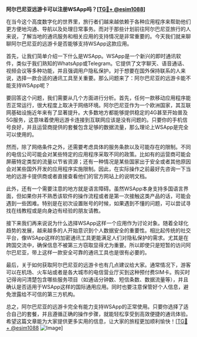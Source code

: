 **阿尔巴尼亚远游卡可以注册WSApp吗？[[TG💪+ @esim1088](https://t.me/s/esim1088)]**

在当今这个高度数字化的世界里，旅行者们越来越依赖于各种应用程序来帮助他们更方便地沟通、导航以及处理日常事务。而对于那些计划前往阿尔巴尼亚旅行的人来说，了解当地的通讯服务和相关应用的支持情况是非常重要的。今天我们就来聊聊阿尔巴尼亚的远游卡是否能够支持WSApp这款应用。

首先，让我们简单介绍一下什么是WSApp。WSApp是一个新兴的即时通讯软件，类似于我们熟知的WhatsApp或Telegram。它提供了文字聊天、语音通话、视频会议等多种功能，并且强调用户隐私保护。对于想要在国外保持联系的人来说，选择一款合适的通讯工具至关重要。那么问题来了：阿尔巴尼亚的远游卡能不能支持WSApp呢？

要回答这个问题，我们需要从几个方面进行分析。首先，任何一款移动应用程序能否正常运行，很大程度上取决于网络环境。阿尔巴尼亚作为一个欧洲国家，其互联网基础设施近年来有了显著提升。大多数地方都能够提供稳定的4G甚至开始普及5G服务，这意味着使用远游卡连接到互联网应该是没有问题的。只要你的手机信号良好，并且运营商提供的套餐包含足够的数据流量，那么理论上WSApp是完全可以使用的。

然而，除了网络条件之外，还需要考虑具体的服务条款以及可能存在的限制。不同的电信公司可能会对某些特定的应用程序采取不同的政策。比如有的运营商可能会屏蔽特定类型的流量以节省资源；还有一种情况是某些国家出于安全或者其他原因会对某些国外开发的应用程序实施限制。因此，在实际操作之前最好先咨询一下当地的远游卡提供商或者直接查看他们的官方网站上的说明文档。

此外，还有一个需要注意的地方就是语言障碍。虽然WSApp本身支持多国语言界面，但如果你并不熟悉该软件的操作流程或者是第一次接触这类产品的话，可能会遇到一些困难。特别是在初次设置账号的时候，如果遇到不懂的问题，可以尝试寻找在线教程或是向身边有经验的朋友请教。

接下来我们再来说说为什么选择WSApp这样一个应用作为讨论对象。随着全球化趋势的发展，越来越多的人开始意识到个人数据安全的重要性。相比起传统的社交平台，像WSApp这样的加密通讯工具更能满足人们对隐私保护的需求。尤其是在跨国交流中，确保信息不被第三方窃取显得尤为重要。所以即使只是短暂的访问阿尔巴尼亚，带上这样一款安全可靠的通讯工具也是很有必要的。

最后，关于如何获取阿尔巴尼亚的远游卡也有几点建议给大家。通常情况下，游客可以在机场、火车站或者是各大城市的电信营业厅买到这种预付费SIM卡。购买时记得询问清楚包含哪些服务项目（如通话分钟数、短信条数、数据流量等），并且确认是否适用于WSApp这样的国际通用应用。同时也要注意保管好个人信息，避免泄露给不可信的第三方机构。

总之，阿尔巴尼亚的远游卡完全有能力支持WSApp的正常使用。只要你选择了适合自己的套餐，并且遵循正确的操作步骤，就能轻松享受到高效便捷的通讯体验。希望这篇文章能为大家提供更多实用的信息，让大家的旅程更加顺利愉快！[[TG💪+ @esim1088](https://t.me/s/esim1088) ![Image](https://i.postimg.cc/4NQfJmqS/Snipaste-2025-05-13-00-14-12.png)]